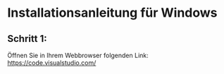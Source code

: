 
# Installationsanleitung für Windows

## Schritt 1:

Öffnen Sie in Ihrem Webbrowser folgenden Link: https://code.visualstudio.com/
